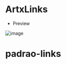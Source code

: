 # ArtxLinks

- Preview

![image](https://user-images.githubusercontent.com/97291537/177657506-f42164a1-385f-440d-b725-4cd760a5aafa.png)
# padrao-links
